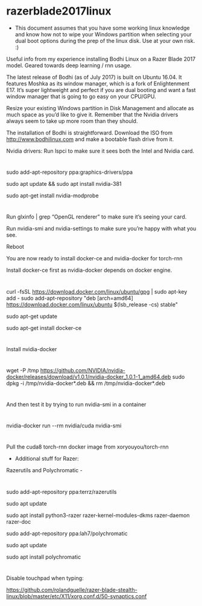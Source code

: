 # razerblade2017linux

* This document assumes that you have some working linux knowledge and know how not to wipe your Windows partition when selecting your dual boot options during the prep of the linux disk.  Use at your own risk. :)

Useful info from my experience installing Bodhi Linux on a Razer Blade 2017 model. Geared towards deep learning / rnn usage.

The latest release of Bodhi (as of July 2017) is built on Ubuntu 16.04.  It features Moshka as its window manager, which is a fork of Enlightenment E17.  It’s super lightweight and perfect if you are dual booting and want a fast window manager that is going to go easy on your CPU/GPU. 

Resize your existing Windows partition in Disk Management and allocate as much space as you’d like to give it.  Remember that the Nvidia drivers always seem to take up more room than they should.

The installation of Bodhi is straightforward.  Download the ISO from  http://www.bodhilinux.com and make a bootable flash drive from it.

Nvidia drivers:
Run lspci to make sure it sees both the Intel and Nvidia card.  
#
sudo add-apt-repository ppa:graphics-drivers/ppa

sudo apt update && sudo apt install nvidia-381

sudo apt-get install nvidia-modprobe
#

Run glxinfo | grep “OpenGL renderer” to make sure it’s seeing your card.

Run nvidia-smi and nvidia-settings to make sure you’re happy with what you see.

Reboot 

You are now ready to install docker-ce and nvidia-docker for torch-rnn

Install docker-ce first as nvidia-docker depends on docker engine. 

#
curl -fsSL https://download.docker.com/linux/ubuntu/gpg | sudo apt-key add -
sudo add-apt-repository "deb [arch=amd64] https://download.docker.com/linux/ubuntu $(lsb_release -cs) stable"

sudo apt-get update

sudo apt-get install docker-ce
#

Install nvidia-docker
#
wget -P /tmp https://github.com/NVIDIA/nvidia-docker/releases/download/v1.0.1/nvidia-docker_1.0.1-1_amd64.deb
sudo dpkg -i /tmp/nvidia-docker*.deb && rm /tmp/nvidia-docker*.deb
#

And then test it by trying to run nvidia-smi in a container
#
nvidia-docker run --rm nvidia/cuda nvidia-smi
#

Pull the cuda8 torch-rnn docker image from xoryouyou/torch-rnn


* Additional stuff for Razer:

Razerutils and Polychromatic -
#
sudo add-apt-repository ppa:terrz/razerutils

sudo apt update

sudo apt install python3-razer razer-kernel-modules-dkms razer-daemon razer-doc

sudo add-apt-repository ppa:lah7/polychromatic

sudo apt update

sudo apt install polychromatic
#

Disable touchpad when typing:

https://github.com/rolandguelle/razer-blade-stealth-linux/blob/master/etc/X11/xorg.conf.d/50-synaptics.conf


